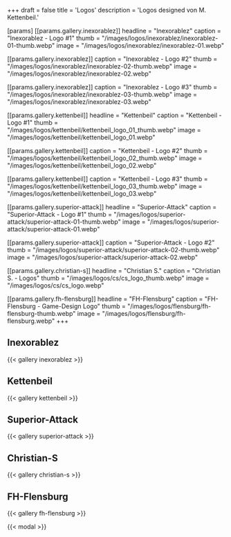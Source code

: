 +++
draft = false
title = 'Logos'
description = 'Logos designed von M. Kettenbeil.'

[params]
[[params.gallery.inexorablez]]
headline = "Inexorablez"
caption = "Inexorablez - Logo #1"
thumb = "/images/logos/inexorablez/inexorablez-01-thumb.webp"
image = "/images/logos/inexorablez/inexorablez-01.webp"

[[params.gallery.inexorablez]]
caption = "Inexorablez - Logo #2"
thumb = "/images/logos/inexorablez/inexorablez-02-thumb.webp"
image = "/images/logos/inexorablez/inexorablez-02.webp"

[[params.gallery.inexorablez]]
caption = "Inexorablez - Logo #3"
thumb = "/images/logos/inexorablez/inexorablez-03-thumb.webp"
image = "/images/logos/inexorablez/inexorablez-03.webp"



[[params.gallery.kettenbeil]]
headline = "Kettenbeil"
caption = "Kettenbeil - Logo #1"
thumb = "/images/logos/kettenbeil/kettenbeil_logo_01_thumb.webp"
image = "/images/logos/kettenbeil/kettenbeil_logo_01.webp"

[[params.gallery.kettenbeil]]
caption = "Kettenbeil - Logo #2"
thumb = "/images/logos/kettenbeil/kettenbeil_logo_02_thumb.webp"
image = "/images/logos/kettenbeil/kettenbeil_logo_02.webp"

[[params.gallery.kettenbeil]]
caption = "Kettenbeil - Logo #3"
thumb = "/images/logos/kettenbeil/kettenbeil_logo_03_thumb.webp"
image = "/images/logos/kettenbeil/kettenbeil_logo_03.webp"



[[params.gallery.superior-attack]]
headline = "Superior-Attack"
caption = "Superior-Attack - Logo #1"
thumb = "/images/logos/superior-attack/superior-attack-01-thumb.webp"
image = "/images/logos/superior-attack/superior-attack-01.webp"

[[params.gallery.superior-attack]]
caption = "Superior-Attack - Logo #2"
thumb = "/images/logos/superior-attack/superior-attack-02-thumb.webp"
image = "/images/logos/superior-attack/superior-attack-02.webp"



[[params.gallery.christian-s]]
headline = "Christian S."
caption = "Christian S. - Logos"
thumb = "/images/logos/cs/cs_logo_thumb.webp"
image = "/images/logos/cs/cs_logo.webp"



[[params.gallery.fh-flensburg]]
headline = "FH-Flensburg"
caption = "FH-Flensburg - Game-Design Logo"
thumb = "/images/logos/flensburg/fh-flensburg-thumb.webp"
image = "/images/logos/flensburg/fh-flensburg.webp"
+++


## Inexorablez
{{< gallery inexorablez >}}


## Kettenbeil
{{< gallery kettenbeil >}}


## Superior-Attack
{{< gallery superior-attack >}}


## Christian-S
{{< gallery christian-s >}}


## FH-Flensburg
{{< gallery fh-flensburg >}}

{{< modal >}}